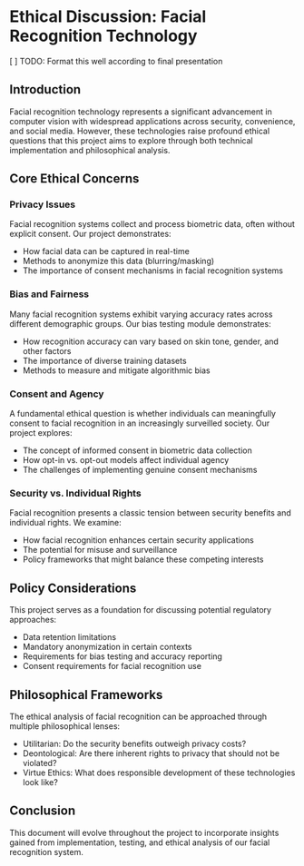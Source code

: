 # Ethical Discussion: Facial Recognition Technology
[ ] TODO: Format this well according to final presentation

## Introduction

Facial recognition technology represents a significant advancement in computer vision with widespread applications across security, convenience, and social media. However, these technologies raise profound ethical questions that this project aims to explore through both technical implementation and philosophical analysis.

## Core Ethical Concerns

### Privacy Issues

Facial recognition systems collect and process biometric data, often without explicit consent. Our project demonstrates:
- How facial data can be captured in real-time
- Methods to anonymize this data (blurring/masking)
- The importance of consent mechanisms in facial recognition systems

### Bias and Fairness

Many facial recognition systems exhibit varying accuracy rates across different demographic groups. Our bias testing module demonstrates:
- How recognition accuracy can vary based on skin tone, gender, and other factors
- The importance of diverse training datasets
- Methods to measure and mitigate algorithmic bias

### Consent and Agency

A fundamental ethical question is whether individuals can meaningfully consent to facial recognition in an increasingly surveilled society. Our project explores:
- The concept of informed consent in biometric data collection
- How opt-in vs. opt-out models affect individual agency
- The challenges of implementing genuine consent mechanisms

### Security vs. Individual Rights

Facial recognition presents a classic tension between security benefits and individual rights. We examine:
- How facial recognition enhances certain security applications
- The potential for misuse and surveillance
- Policy frameworks that might balance these competing interests

## Policy Considerations

This project serves as a foundation for discussing potential regulatory approaches:
- Data retention limitations
- Mandatory anonymization in certain contexts
- Requirements for bias testing and accuracy reporting
- Consent requirements for facial recognition use

## Philosophical Frameworks

The ethical analysis of facial recognition can be approached through multiple philosophical lenses:
- Utilitarian: Do the security benefits outweigh privacy costs?
- Deontological: Are there inherent rights to privacy that should not be violated?
- Virtue Ethics: What does responsible development of these technologies look like?

## Conclusion

This document will evolve throughout the project to incorporate insights gained from implementation, testing, and ethical analysis of our facial recognition system.
